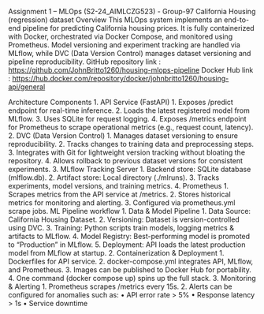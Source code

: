 Assignment 1 – MLOps (S2-24_AIMLCZG523) - Group-97
California Housing (regression) dataset
Overview
This MLOps system implements an end-to-end pipeline for predicting California housing prices. It is fully containerized with Docker, orchestrated via Docker Compose, and monitored using Prometheus. Model versioning and experiment tracking are handled via MLflow, while DVC (Data Version Control) manages dataset versioning and pipeline reproducibility.
GitHub repository link : https://github.com/JohnBritto1260/housing-mlops-pipeline
Docker Hub link : https://hub.docker.com/repository/docker/johnbritto1260/housing-api/general

Architecture Components
    1. API Service (FastAPI)
            1. Exposes /predict endpoint for real-time inference.
            2. Loads the latest registered model from MLflow.
            3. Uses SQLite for request logging.
            4. Exposes /metrics endpoint for Prometheus to scrape operational metrics (e.g., request count, latency).
    2. DVC (Data Version Control)
            1. Manages dataset versioning to ensure reproducibility.
            2. Tracks changes to training data and preprocessing steps.
            3. Integrates with Git for lightweight version tracking without bloating the repository.
            4. Allows rollback to previous dataset versions for consistent experiments.
    3. MLflow Tracking Server
            1. Backend store: SQLite database (mlflow.db).
            2. Artifact store: Local directory (./mlruns).
            3. Tracks experiments, model versions, and training metrics.
    4. Prometheus
            1. Scrapes metrics from the API service at /metrics.
            2. Stores historical metrics for monitoring and alerting.
            3. Configured via prometheus.yml scrape jobs.
ML Pipeline workflow
    1. Data & Model Pipeline
        1. Data Source: California Housing Dataset.
        2. Versioning: Dataset is version-controlled using DVC.
        3. Training: Python scripts train models, logging metrics & artifacts to MLflow.
        4. Model Registry: Best-performing model is promoted to “Production” in MLflow.
        5. Deployment: API loads the latest production model from MLflow at startup.
    2. Containerization & Deployment
        1. Dockerfiles for API service.
        2. docker-compose.yml integrates API, MLflow, and Prometheus.
        3. Images can be published to Docker Hub for portability.
        4. One command (docker compose up) spins up the full stack.
    3. Monitoring & Alerting
    1. Prometheus scrapes /metrics every 15s.
    2. Alerts can be configured for anomalies such as:
                • API error rate > 5%
                • Response latency > 1s
                • Service downtime